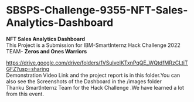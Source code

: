 # SBSPS-Challenge-9355-NFT-Sales-Analytics-Dashboard
**NFT Sales Analytics Dashboard**</br>
This Project is a Submission for IBM-SmartInternz Hack Challenge 2022</br>
TEAM- **Zeros and Ones Warriors**


https://drive.google.com/drive/folders/1VSulveIKTxnPqQE_WQtdfMRzCLtiTGFZ?usp=sharing 
</br>
Demonstration Video Link and the project report is in this folder.You can also see the Screenshots of the Dashboard in the /images folder
</br>Thanku SmartInternz Team for the Hack Challenge .We have learned a lot from this event.
